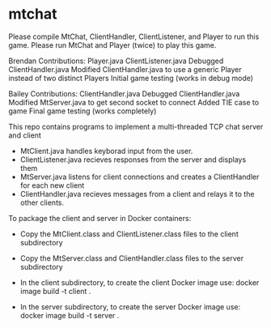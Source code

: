 # mtchat

Please compile MtChat, ClientHandler, ClientListener, and Player to run this game.
Please run MtChat and Player (twice) to play this game.

Brendan Contributions: 
Player.java
ClientListener.java
Debugged ClientHandler.java
Modified ClientHandler.java to use a generic Player instead of two distinct Players
Initial game testing (works in debug mode)

Bailey Contributions:
ClientHandler.java
Debugged ClientHandler.java
Modified MtServer.java to get second socket to connect
Added TIE case to game
Final game testing (works completely)


This repo contains programs to implement a multi-threaded TCP chat server and client 

* MtClient.java handles keyborad input from the user.
* ClientListener.java recieves responses from the server and displays them
* MtServer.java listens for client connections and creates a ClientHandler for each new client
* ClientHandler.java recieves messages from a client and relays it to the other clients.

To package the client and server in Docker containers:

* Copy the MtClient.class and ClientListener.class files to the client subdirectory
* Copy the MtServer.class and ClientHandler.class files to the server subdirectory

* In the client subdirectory, to create the client Docker image use:
	docker image build -t client . 

* In the server subdirectory, to create the server Docker image use:
	docker image build -t server .


